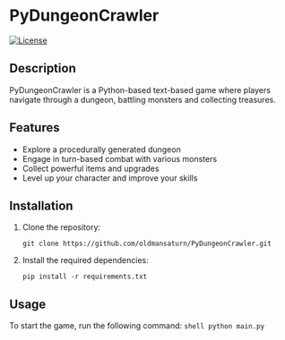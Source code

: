 # PyDungeonCrawler

[![License](https://img.shields.io/badge/license-MIT-blue.svg)](https://opensource.org/licenses/MIT)

## Description

PyDungeonCrawler is a Python-based text-based game where players navigate through a dungeon, battling monsters and collecting treasures.

## Features

- Explore a procedurally generated dungeon
- Engage in turn-based combat with various monsters
- Collect powerful items and upgrades
- Level up your character and improve your skills

## Installation

1. Clone the repository:

    ```shell
    git clone https://github.com/oldmansaturn/PyDungeonCrawler.git
    ```

2. Install the required dependencies:

    ```shell
    pip install -r requirements.txt
    ```

## Usage

To start the game, run the following command:
    ```shell
    python main.py
    ```